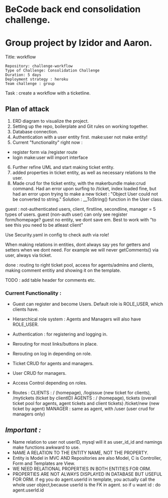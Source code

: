 # BeCode back end consolidation challenge.

# Group project by Izidor and Aaron.

Title: workflow

    Repository: challenge-workflow
    Type of Challenge: Consolidation Challenge
    Duration: 5 days
    Deployment strategy : heroku
    Team challenge : group

Task : create a workflow with a ticketline.

## Plan of attack

1. ERD diagram to visualize the project.
2. Setting up the repo, boilerplate and Git rules on working together.
3. Database connection.
4. Authentication with a user entity first. make:user not make entity!
5. Current "functionality" right now :

- register form via /register route
- login
  make:user will import interface

6. Further refine UML and start making ticket entity.
7. added properties in ticket entity, as well as necessary relations to the user.
8. Made crud for the ticket entity, with the makerbundle make:crud command.
   Had an error upon surfing to /ticket, index loaded fine, but had an error upon trying to make a new
   ticket : "Object User could not be converted to string."
   Solution : \_\_ToString() function in the User class.

guest : not-authenticated users, client, firstline, secondline, manager = 5 types of users.
guest (non-auth user) can only see register form/homepage?
guest no entity, we dont save em. Best to work with "to see this you need to be atleast client"

Use Security.yaml in config to check auth via role!

When making relations in entities, dont always say yes for getters and setters when we dont need.
For example we will never getComments() via user, always via ticket.

done : routing to right ticket pool, access for agents/admins and clients, making comment entitiy and showing it on the template.

TODO : add table header for comments etc.

### Current Functionality :

- Guest can register and become Users. Default role is ROLE_USER, which clients have.

- Hierarchical role system : Agents and Managers will also have ROLE_USER.

- Authentication : for registering and logging in.

- Rerouting for most links/buttons in place.

- Rerouting on log in depending on role.

- Ticket CRUD for agents and managers.

- User CRUD for managers.

- Access Control depending on roles.

- Routes :
  CLIENTS : / (homepage), /logissue (new ticket for clients), /mytickets (ticket by clientID)
  AGENTS : / (homepage), tickets (overall ticket pool for agents, agent tickets and client tickets) /ticket/new (new ticket by agent)
  MANAGER : same as agent, with /user (user crud for managers only)

## _Important :_

- Name relation to user not userID, mysql will it as user_id_id and namings make functions awkward to use.
- NAME A RELATION TO THE ENTITY NAME, NOT THE PROPERTY.
- Entity is Model in MVC AND Repositories are also Model, C is Controller, Form and Templates are View.
- WE NEED RELATIONAL PROPERTIES IN BOTH ENTITIES FOR ORM.
- PROPERTIES ARE NOT ALWAYS DISPLAYED IN DATABASE BUT USEFUL FOR ORM.
  if eg you do agent.userId in template, you actually call the whole user object,because userId is the FK in agent. so if u want id : do agent.userId.id
